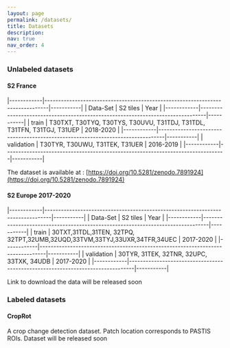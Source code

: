 ```yaml
---
layout: page
permalink: /datasets/
title: Datasets
description: 
nav: true
nav_order: 4
---
```


### Unlabeled datasets 


#### S2 France 

|------------|-------------------------------------------------------------------------------|-----------|
| Data-Set   | S2 tiles                                                                       |      Year |
|------------|--------------------------------------------------------------------------------|-----------|
| train      | T30TXT, T30TYQ, T30TYS, T30UVU, T31TDJ, T31TDL, T31TFN, T31TGJ, T31UEP         | 2018-2020 |
|------------|--------------------------------------------------------------------------------|-----------|
| validation | T30TYR, T30UWU, T31TEK, T31UER                                                 | 2016-2019 |
|------------|--------------------------------------------------------------------------------|-----------|

The dataset is available at : [https://doi.org/10.5281/zenodo.7891924](https://doi.org/10.5281/zenodo.7891924)



#### S2 Europe 2017-2020


|------------|--------------------------------------------------------------------------------|-----------|
| Data-Set   | S2 tiles                                                                       |      Year |
|------------|--------------------------------------------------------------------------------|-----------|
| train      | 30TXT,31TDL,31TEN, 32TPQ, 32TPT,32UMB,32UQD,33TVM,33TYJ,33UXR,34TFR,34UEC      | 2017-2020 |
|------------|--------------------------------------------------------------------------------|-----------|
| validation | 30TYR, 31TEK, 32TNR, 32UPC, 33TXK, 34UDB                                       | 2017-2020 |
|------------|--------------------------------------------------------------------------------|-----------|


Link to download the data will be released soon 



### Labeled datasets 


#### CropRot 
A crop change detection dataset. Patch location corresponds to PASTIS ROIs. 
Dataset will be released soon